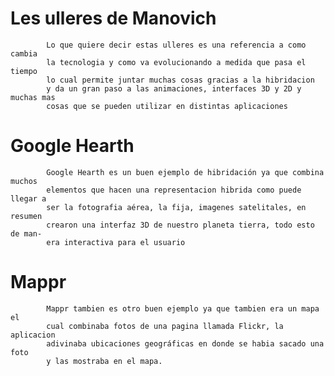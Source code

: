 ﻿
# **Les ulleres de Manovich**
	
		    Lo que quiere decir estas ulleres es una referencia a como cambia 
		    la tecnologia y como va evolucionando a medida que pasa el tiempo
		    lo cual permite juntar muchas cosas gracias a la hibridacion
		    y da un gran paso a las animaciones, interfaces 3D y 2D y muchas mas
		    cosas que se pueden utilizar en distintas aplicaciones


# **Google Hearth**
					
			Google Hearth es un buen ejemplo de hibridación ya que combina muchos 	
			elementos que hacen una representacion hibrida como puede llegar a
			ser la fotografia aérea, la fija, imagenes satelitales, en resumen 
			crearon una interfaz 3D de nuestro planeta tierra, todo esto de man-
			era interactiva para el usuario
	  	 	 
# **Mappr**

			Mappr tambien es otro buen ejemplo ya que tambien era un mapa el
			cual combinaba fotos de una pagina llamada Flickr, la aplicacion
			adivinaba ubicaciones geográficas en donde se habia sacado una foto
			y las mostraba en el mapa.
